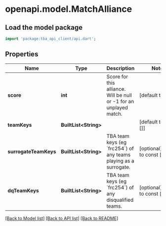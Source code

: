 # openapi.model.MatchAlliance

## Load the model package

```dart
import 'package:tba_api_client/api.dart';
```

## Properties

| Name                  | Type                        | Description                                                                | Notes                          |
| --------------------- | --------------------------- | -------------------------------------------------------------------------- | ------------------------------ |
| **score**             | **int**                     | Score for this alliance. Will be null or -1 for an unplayed match.         | [default to null]              |
| **teamKeys**          | **BuiltList&lt;String&gt;** |                                                                            | [default to const []]          |
| **surrogateTeamKeys** | **BuiltList&lt;String&gt;** | TBA team keys (eg &#x60;frc254&#x60;) of any teams playing as a surrogate. | [optional]default to const []] |
| **dqTeamKeys**        | **BuiltList&lt;String&gt;** | TBA team keys (eg &#x60;frc254&#x60;) of any disqualified teams.           | [optional]default to const []] |

[[Back to Model list]](../README.md#documentation-for-models) [[Back to API list]](../README.md#documentation-for-api-endpoints) [[Back to README]](../README.md)
